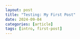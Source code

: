 ```yaml
---
layout: post
title: "Testing: My First Post"
date: 2024-09-04
categories: [article]
tags: [intro, first-post]
---
```


